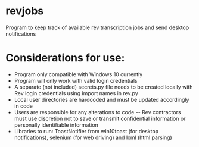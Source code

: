 # revjobs
Program to keep track of available rev transcription jobs and send desktop notifications

# Considerations for use:
  - Program only compatible with Windows 10 currently
  - Program will only work with valid login credentials
  - A separate (not included) secrets.py file needs to be created locally with Rev login credentials using import names in rev.py
  - Local user directories are hardcoded and must be updated accordingly in code
  - Users are responsible for any alterations to code -- Rev contractors must use discretion not to save or transmit confidential information or personally identifiable information
  - Libraries to run: ToastNotifier from win10toast (for desktop notifications), selenium (for web driving) and lxml (html parsing)  
